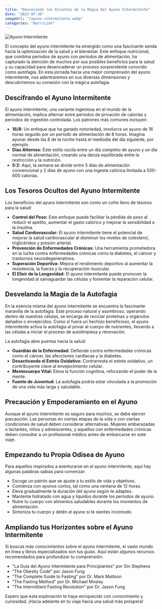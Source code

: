 ```yaml
---
title: "Desvelando los Encantos de la Magia del Ayuno Intermitente"
date: "2023-07-30"
imageUrl: "/ayuno-intermitente.webp"
categories: "Nutrición"
---
```



![Ayuno Intermitente](/ayuno-intermitente.webp)

El concepto del ayuno intermitente ha emergido como una fascinante senda hacia la optimización de la salud y el bienestar. Este enfoque nutricional, que combina períodos de ayuno con períodos de alimentación, ha capturado la atención de muchos por sus posibles beneficios para la salud y su capacidad para desencadenar un proceso sorprendente conocido como autofagia. En esta jornada hacia una mejor comprensión del ayuno intermitente, nos adentraremos en sus diversas dimensiones y descubriremos su conexión con la mágica autofagia.

## Descifrando el Ayuno Intermitente

El ayuno intermitente, una variante ingeniosa en el mundo de la alimentación, implica alternar entre periodos de privación de calorías y periodos de ingestión controlada. Los patrones más comunes incluyen:

- **16/8:** Un enfoque que ha ganado notoriedad, involucra un ayuno de 16 horas seguido por un período de alimentación de 8 horas. Imagina ayunar desde las 8 de la noche hasta el mediodía del día siguiente, por ejemplo.
- **Días Alternos:** Este estilo oscila entre un día completo de ayuno y un día normal de alimentación, creando una danza equilibrada entre la restricción y la nutrición.
- **5:2:** Aquí, la semana se divide entre 5 días de alimentación convencional y 2 días de ayuno con una ingesta calórica limitada a 500-600 calorías.

## Los Tesoros Ocultos del Ayuno Intermitente

Los beneficios del ayuno intermitente son como un cofre lleno de tesoros para la salud:

- **Control del Peso:** Este enfoque puede facilitar la pérdida de peso al reducir el apetito, aumentar el gasto calórico y mejorar la sensibilidad a la insulina.
- **Salud Cardiovascular:** El ayuno intermitente tiene el potencial de mejorar la salud cardiovascular al disminuir los niveles de colesterol, triglicéridos y presión arterial.
- **Prevención de Enfermedades Crónicas:** Una herramienta prometedora en la lucha contra enfermedades crónicas como la diabetes, el cáncer y trastornos neurodegenerativos.
- **Superación Deportiva:** Mejora el rendimiento deportivo al aumentar la resistencia, la fuerza y la recuperación muscular.
- **El Elixir de la Longevidad:** El ayuno intermitente puede promover la longevidad al salvaguardar las células y fomentar la reparación celular.

## Desvelando la Magia de la Autofagia

En la esencia misma del ayuno intermitente se encuentra la fascinante maravilla de la autofagia. Este proceso natural y asombroso, operando dentro de nuestras células, se encarga de reciclar proteínas y orgánulos dañados o envejecidos. Como si fuera un hechizo beneficioso, el ayuno intermitente activa la autofagia al privar al cuerpo de nutrientes, llevando a las células a iniciar el proceso de autolimpieza y renovación.

La autofagia abre puertas hacia la salud:

- **Guardián de la Enfermedad:** Defiende contra enfermedades crónicas como el cáncer, las afecciones cardíacas y la diabetes.
- **Desactivando el Estrés Oxidativo:** Contrarresta el estrés oxidativo, un contribuyente clave al envejecimiento celular.
- **Mentecuerpo Vital:** Eleva la función cognitiva, reforzando el poder de la mente.
- **Fuente de Juventud:** La autofagia podría estar vinculada a la promoción de una vida más larga y saludable.

## Precaución y Empoderamiento en el Ayuno

Aunque el ayuno intermitente es seguro para muchos, se debe ejercer precaución. Las personas en ciertas etapas de la vida o con ciertas condiciones de salud deben considerar alternativas. Mujeres embarazadas o lactantes, niños y adolescentes, y aquellos con enfermedades crónicas deben consultar a un profesional médico antes de embarcarse en este viaje.

## Empezando tu Propia Odisea de Ayuno

Para aquellos inspirados a aventurarse en el ayuno intermitente, aquí hay algunas palabras sabias para comenzar:

- Escoge un patrón que se ajuste a tu estilo de vida y objetivos.
- Comienza con ayunos cortos, tal como una ventana de 12 horas.
- Eleva gradualmente la duración del ayuno según te adaptes.
- Mantente hidratado con agua y líquidos durante los períodos de ayuno.
- Nutre tu cuerpo con alimentos saludables durante los momentos de alimentación.
- Sintoniza tu cuerpo y detén el ayuno si te sientes incómodo.

## Ampliando tus Horizontes sobre el Ayuno Intermitente

Si buscas más conocimientos sobre el ayuno intermitente, el vasto mundo en línea y libros especializados son tus guías. Aquí están algunos recursos recomendados para profundizar tu comprensión:

- "La Guía del Ayuno Intermitente para Principiantes" por Gin Stephens
- "The Obesity Code" por Jason Fung
- "The Complete Guide to Fasting" por Dr. Mark Mattson
- "The Fasting Method" por Dr. Michael Mosley
- "The Intermittent Fasting Revolution" por Dr. Jason Fung

Espero que esta exploración te haya enriquecido con conocimiento y curiosidad. ¡Hacia adelante en tu viaje hacia una salud más próspera!
